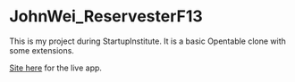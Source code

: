 JohnWei_ReservesterF13
======================
This is my project during StartupInstitute.  It is a basic Opentable clone with some extensions.

[Site here](http://boiling-dawn-4861.herokuapp.com/) for the live app.
